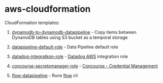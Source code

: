 # aws-cloudformation

CloudFormation templates:

1. [dynamodb-to-dynamodb-datapipeline](./dynamodb-to-dynamodb-datapipeline) - Copy items between DynamoDB tables using S3 
bucket as a temporal storage

2. [datapipeline-default-role](./datapipeline-default-role) - Data Pipeline default role

3. [datadog-integratkon-role](./datadog-integration-role) - [Datadog AWS](https://docs.datadoghq.com/integrations/amazon_web_services) integration role

4. [concourse-secretsmanager-role](./concourse-secretsmanager-role) - [Concourse - Credential Management](https://concourse-ci.org/creds.html#configuration)

5. [flow-datapipeline](./flow-datapipeline) - Runs [flow](https://github.com/flow-lab/flow) cli
